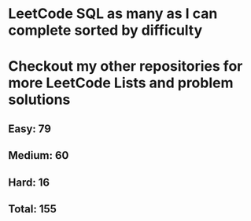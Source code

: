 <h1>LeetCode SQL as many as I can complete sorted by difficulty</h1>
<h1> Checkout my other repositories for more LeetCode Lists and problem solutions</h1>

<h2>Easy: 79</h2>
<h2>Medium: 60</h2>
<h2>Hard: 16</h2>
<h2>Total: 155</h2>

